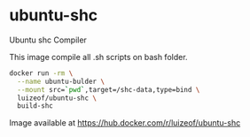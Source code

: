 # ubuntu-shc

Ubuntu shc Compiler

This image compile all .sh scripts on bash folder.

```bash
docker run -rm \
  --name ubuntu-bulder \
  --mount src=`pwd`,target=/shc-data,type=bind \
  luizeof/ubuntu-shc \
  build-shc
```

Image available at https://hub.docker.com/r/luizeof/ubuntu-shc
